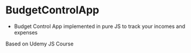 # BudgetControlApp

- Budget Control App implemented in pure JS to track your incomes and expenses


Based on Udemy JS Course 
